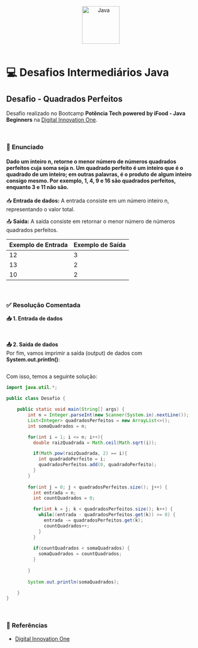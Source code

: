 <div align="center">
  <img alt="Java" height="100" src="https://raw.githubusercontent.com/FortAwesome/Font-Awesome/6.x/svgs/brands/java.svg">
</div>

<br>

# 💻 Desafios Intermediários Java

## Desafio - Quadrados Perfeitos
Desafio realizado no Bootcamp **Potência Tech powered by iFood - Java Beginners** na [Digital Innovation One](https://www.dio.me/).

<br>

### 📝 **Enunciado**
#### **Dado um inteiro n, retorne o menor número de números quadrados perfeitos cuja soma seja n. Um quadrado perfeito é um inteiro que é o quadrado de um inteiro; em outras palavras, é o produto de algum inteiro consigo mesmo. Por exemplo, 1, 4, 9 e 16 são quadrados perfeitos, enquanto 3 e 11 não são.** 

📥 **Entrada de dados:** A entrada consiste em um número inteiro n, representando o valor total. 

📤 **Saída:** A saída consiste em retornar o menor número de números quadrados perfeitos. 

Exemplo de Entrada          | Exemplo de Saída
--------------------------- | ---------------------------
12                          | 3
13                          | 2
10                          | 2

<br>

### ✅ **Resolução Comentada**

**📥 1. Entrada de dados**<br>

<br>

**📤 2. Saída de dados**<br>
Por fim, vamos imprimir a saída (output) de dados com **System.out.println()**:
```java
```

Com isso, temos a seguinte solução:
```java
import java.util.*;

public class Desafio {

    public static void main(String[] args) {
        int n = Integer.parseInt(new Scanner(System.in).nextLine());
        List<Integer> quadradosPerfeitos = new ArrayList<>();
        int somaQuadrados = n;

        for(int i = 1; i <= n; i++){
          double raizQuadrada = Math.ceil(Math.sqrt(i));

          if(Math.pow(raizQuadrada, 2) == i){
            int quadradoPerfeito = i;
            quadradosPerfeitos.add(0, quadradoPerfeito);
          }
        }
        
        for(int j = 0; j < quadradosPerfeitos.size(); j++) {
          int entrada = n;
          int countQuadrados = 0;

          for(int k = j; k < quadradosPerfeitos.size(); k++) {
            while((entrada - quadradosPerfeitos.get(k)) >= 0) {
              entrada -= quadradosPerfeitos.get(k);
              countQuadrados++;
            }
          }
          
          if(countQuadrados < somaQuadrados) {
            somaQuadrados = countQuadrados;
          }
          
        }
              
        System.out.println(somaQuadrados);

    }
}
```

<br>

### 🔎 **Referências**
- [Digital Innovation One](https://www.dio.me/)

<br>
